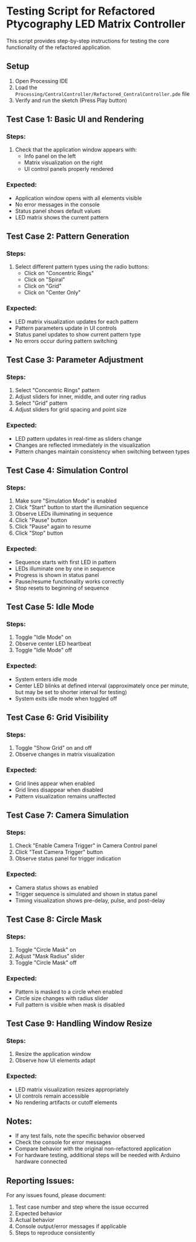 # Testing Script for Refactored Ptycography LED Matrix Controller

This script provides step-by-step instructions for testing the core functionality of the refactored application.

## Setup

1. Open Processing IDE
2. Load the `Processing/CentralController/Refactored_CentralController.pde` file
3. Verify and run the sketch (Press Play button)

## Test Case 1: Basic UI and Rendering

### Steps:
1. Check that the application window appears with:
   - Info panel on the left
   - Matrix visualization on the right
   - UI control panels properly rendered

### Expected:
- Application window opens with all elements visible
- No error messages in the console
- Status panel shows default values
- LED matrix shows the current pattern

## Test Case 2: Pattern Generation

### Steps:
1. Select different pattern types using the radio buttons:
   - Click on "Concentric Rings"
   - Click on "Spiral"
   - Click on "Grid"
   - Click on "Center Only"

### Expected:
- LED matrix visualization updates for each pattern
- Pattern parameters update in UI controls
- Status panel updates to show current pattern type
- No errors occur during pattern switching

## Test Case 3: Parameter Adjustment

### Steps:
1. Select "Concentric Rings" pattern
2. Adjust sliders for inner, middle, and outer ring radius
3. Select "Grid" pattern
4. Adjust sliders for grid spacing and point size

### Expected:
- LED pattern updates in real-time as sliders change
- Changes are reflected immediately in the visualization
- Pattern changes maintain consistency when switching between types

## Test Case 4: Simulation Control

### Steps:
1. Make sure "Simulation Mode" is enabled
2. Click "Start" button to start the illumination sequence
3. Observe LEDs illuminating in sequence
4. Click "Pause" button
5. Click "Pause" again to resume
6. Click "Stop" button

### Expected:
- Sequence starts with first LED in pattern
- LEDs illuminate one by one in sequence
- Progress is shown in status panel
- Pause/resume functionality works correctly
- Stop resets to beginning of sequence

## Test Case 5: Idle Mode

### Steps:
1. Toggle "Idle Mode" on
2. Observe center LED heartbeat
3. Toggle "Idle Mode" off

### Expected:
- System enters idle mode
- Center LED blinks at defined interval (approximately once per minute, but may be set to shorter interval for testing)
- System exits idle mode when toggled off

## Test Case 6: Grid Visibility

### Steps:
1. Toggle "Show Grid" on and off
2. Observe changes in matrix visualization

### Expected:
- Grid lines appear when enabled
- Grid lines disappear when disabled
- Pattern visualization remains unaffected

## Test Case 7: Camera Simulation

### Steps:
1. Check "Enable Camera Trigger" in Camera Control panel
2. Click "Test Camera Trigger" button
3. Observe status panel for trigger indication

### Expected:
- Camera status shows as enabled
- Trigger sequence is simulated and shown in status panel
- Timing visualization shows pre-delay, pulse, and post-delay

## Test Case 8: Circle Mask

### Steps:
1. Toggle "Circle Mask" on
2. Adjust "Mask Radius" slider
3. Toggle "Circle Mask" off

### Expected:
- Pattern is masked to a circle when enabled
- Circle size changes with radius slider
- Full pattern is visible when mask is disabled

## Test Case 9: Handling Window Resize

### Steps:
1. Resize the application window
2. Observe how UI elements adapt

### Expected:
- LED matrix visualization resizes appropriately
- UI controls remain accessible
- No rendering artifacts or cutoff elements

## Notes:

- If any test fails, note the specific behavior observed
- Check the console for error messages
- Compare behavior with the original non-refactored application
- For hardware testing, additional steps will be needed with Arduino hardware connected

## Reporting Issues:

For any issues found, please document:
1. Test case number and step where the issue occurred
2. Expected behavior
3. Actual behavior
4. Console output/error messages if applicable
5. Steps to reproduce consistently